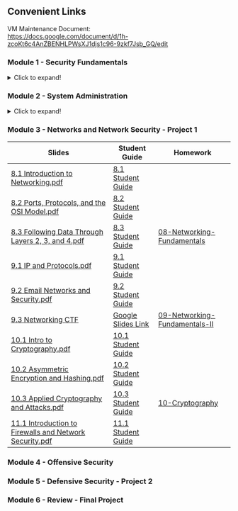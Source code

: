 ## Convenient Links
VM Maintenance Document:  
https://docs.google.com/document/d/1h-zcoKt6c4AnZBENHLPWsXJ1djs1c96-9zkf7Jsb_GQ/edit

### Module 1 - Security Fundamentals
<details>
    <summary>Click to expand!</summary>

| Slides | Student Guide | Homework |
|--------| ------------- | -------- |
|[1.1 The Cybersecurity Mindset.pdf](Week-01/1/1.1%20The%20Cybersecurity%20Mindset.pdf) | [1.1 Student Guide](Week-01/1/StudentGuide.md) |
|[1.2 Attacking and Defending.pdf](Week-01/2/1.2%20Attacking%20and%20Defending.pdf) | [1.2 Student Guide](Week-01/2/StudentGuide.md) |
|[1.3_ Surveying the Cyberspace.pdf](Week-01/3/1.3_%20Surveying%20the%20Cyberspace.pdf) | [1.3 Student Guide](Week-01/3/StudentGuide.md) | [01-Cybersecurity-101](Week-01/Homework/01-Cybersecurity-101/Unsolved)|
|[2.1 Introduction to Security Within the Organization.pdf](Week-02/1/2.1%20Introduction%20to%20Security%20Within%20the%20Organization.pdf) | [2.1 Student Guide](Week-02/1/StudentGuide.md)|
|[2.2 Risk Management and Threat Modeling.pdf](Week-02/2/2.2%20Risk%20Management%20and%20Threat%20Modeling.pdf) | [2.2 Student Guide](Week-02/2/StudentGuide.md)|
|[2.3 Governance and Compliance.pdf](Week-02/3/2.3%20Governance%20and%20Compliance.pdf)|[2.3 Student Guide](Week-02/3/StudentGuide.md) | [02-GRC](Week-02/Homework)

</details>

### Module 2 - System Administration
<details>
    <summary>Click to expand!</summary>

| Slides | Student Guide | Homework |
|--------| ------------- | -------- |
|[3.1 How Sweet is Terminal.pdf](Week-03/1/3.1%20How%20Sweet%20is%20Terminal.pdf) | [3.1 Student Guide](Week-03/1/StudentGuide.md) |
|[3.2 Commanding the Command Line.pdf](Week-03/2/3.2%20Commanding%20the%20Command%20Line.pdf) | [3.2 Student Guide](Week-03/2/StudentGuide.md) |
|[3.3 Sticking to the Script.pdf](Week-03/3/3.3%20Sticking%20to%20the%20Script.pdf) | [3.3 Student Guide](Week-03/3/StudentGuide.md) | [03-Terminal-and-Bash](Week-03/Homework) |
|[4.1 Introduction to Linux.pdf](Week-04/1/4.1%20Introduction%20to%20Linux.pdf) | [4.1 Student Guide](Week-04/1/StudentGuide.md) |
|[4.2 Access Controls.pdf](Week-04/2/4.2%20Access%20Controls.pdf) | [4.2 Student Guide](Week-04/2/StudentGuide.md) |
|[4.3 Managing Permissions and Services.pdf](Week-04/3/4.3%20Managing%20Permissions%20and%20Services.pdf) | [4.3 Student Guide](Week-04/3/StudentGuide.md) | [04-LinuxSysAdmin-Fundamentals](Week-04/Homework) |
| [5.1 Backups and tar.pdf](Week-05/1/5.1%20Backups%20and%20tar.pdf) | [5.1 Student Guide](Week-05/1/StudentGuide.md) |
|[5.2 Cron and Scheduled Jobs.pdf](Week-05/2/5.2%20Cron%20and%20Scheduled%20Jobs.pdf) | [5.2 Student Guide](Week-05/2/StudentGuide.md) |
|[5.3 Monitoring Log Files.pdf](Week-05/3/5.3%20Monitoring%20Log%20Files.pdf) | [5.3 Student Guide](Week-05/3/StudentGuide.md) | [05-Archiving-and-Logging-Data](Week-05/Homework)
|[6.1 Combining Commands.pdf](Week-06/1/6.1%20Combining%20Commands.pdf) | [6.1 Student Guide](Week-06/1/StudentGuide.md) |
|[6.2 Ifs and Lists.pdf](Week-06/2/6.2%20Ifs%20and%20Lists.pdf) | [6.2 Student Guide](Week-06/2/studentguide.md) |
| [6.3 Linux Scavenger Hunt.pdf](Week-06/3/6.3%20Linux%20Scavenger%20Hunt.pdf) | [Google Slides Link](https://docs.google.com/presentation/d/1R1cLZa_xRXYqOwEHsiyGWP90YndeZmhE8cFmx8tK168/edit#slide=id.g4f80a3047b_0_990) | [06-Bash-Scripting-and-Programming](Week-06/Homework) |
| [7.1 Introduction to Windows.pdf](Week-07/1/7.1%20Introduction%20to%20Windows.pdf) | [7.1 Student Guide](Week-07/1/StudentGuide.md) | 
[7.2 PowerShell Scripting.pdf](Week-07/2/7.2%20PowerShell%20Scripting.pdf) | [7.2 Student Guide](Week-07/2/StudentGuide.md) | 
[7.3 Active Directory Domain Services.pdf](Week-07/3/7.3%20Active%20Directory%20Domain%20Services.pdf) | [7.3 Student Guide](Week-07/3/StudentGuide.md) | [07-Windows-Administration-and-Hardening](Week-07/Homework) |
</details>

### Module 3 - Networks and Network Security - Project 1
| Slides | Student Guide | Homework |
|--------| ------------- | -------- |
|[8.1 Introduction to Networking.pdf](Week-08/1/8.1%20Introduction%20to%20Networking.pdf) | [8.1 Student Guide](Week-08/1/StudentGuide.md) | 
|[8.2 Ports, Protocols, and the OSI Model.pdf](Week-08/2/8.2%20Ports,%20Protocols,%20and%20the%2OSI%20Model.pdf) | [8.2 Student Guide](Week-08/2/StudentGuide.md) |
|[8.3 Following Data Through  Layers 2, 3, and 4.pdf](Week-08/3/8.3%20Following%20Data%20Through%20%20Layers%202,%203,%20and%204.pdf) | [8.3 Student Guide](Week-08/3/StudentGuide.md) | [08-Networking-Fundamentals](Week-08/Homework) | 
|[9.1 IP and Protocols.pdf](9.1%20IP%20and%20Protocols.pdf) | [9.1 Student Guide](Week-09/1/StudentGuide.md) |
|[9.2 Email Networks and Security.pdf](Week-09/2/9.2%20Email%20Networks%20and%20Security.pdf) | [9.2 Student Guide](Week-09/2/studentguide.md) |
|[9.3 Networking CTF](Week-09/3/9.3%20Networking%20Capture%20the%20Flag.pdf) | [Google Slides Link](https://docs.google.com/presentation/d/1yFYFlcLYuO90e1fC4snuyZ95XnjNrixQv-_0pJnx0vo/edit?usp=sharing) | [09-Networking-Fundamentals-II](Week-09/Homework) |
|[10.1 Intro to Cryptography.pdf](Week-10/1/10.1%20Intro%20to%20Cryptography.pdf) | [10.1 Student Guide](Week-10/1/StudentGuide.md) |
|[10.2 Asymmetric Encryption and Hashing.pdf](Week-10/2/10.2%20Asymmetric%20Encryption%20and%20Hashing.pdf) | [10.2 Student Guide](Week-10/2/StudentGuide.md) |
|[10.3 Applied Cryptography and Attacks.pdf](Week-10/3/10.3%20Applied%20Cryptography%20and%20Attacks.pdf) | [10.3 Student Guide](Week-10/3/StudentGuide.md) | [10-Cryptography](Week-10/Homework) |
[11.1 Introduction to Firewalls and Network Security.pdf](Week-11/1/11.1%20Introduction%20to%20Firewalls%20and%20Network%20Security.pdf) | [11.1 Student Guide](Week-11/1/StudentGuide.md)
### Module 4 - Offensive Security

### Module 5 - Defensive Security - Project 2

### Module 6 - Review - Final Project